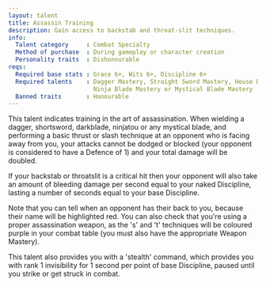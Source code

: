 ```yaml
---
layout: talent
title: Assassin Training
description: Gain access to backstab and throat-slit techniques.
info:
  Talent category     : Combat Specialty
  Method of purchase  : During gameplay or character creation
  Personality traits  : Dishonourable
reqs:
  Required base stats : Grace 6+, Wits 6+, Discipline 6+
  Required talents    : Dagger Mastery, Straight Sword Mastery, House DarkBlade,
                        Ninja Blade Mastery or Mystical Blade Mastery
  Banned traits       : Honourable
---
```


This talent indicates training in the art of assassination. When wielding a dagger, shortsword, darkblade, ninjatou or any mystical blade, and performing a basic thrust or slash technique at an opponent who is facing away from you, your attacks cannot be dodged or blocked (your opponent is considered to have a Defence of 1) and your total damage will be doubled.

If your backstab or throatslit is a critical hit then your opponent will also take an amount of bleeding damage per second equal to your naked Discipline, lasting a number of seconds equal to your base Discipline.

Note that you can tell when an opponent has their back to you, because their name will be highlighted red. You can also check that you're using a proper assassination weapon, as the 's' and 't' techniques will be coloured purple in your combat table (you must also have the appropriate Weapon Mastery).

This talent also provides you with a 'stealth' command, which provides you with rank 1 invisibility for 1 second per point of base Discipline, paused until you strike or get struck in combat.